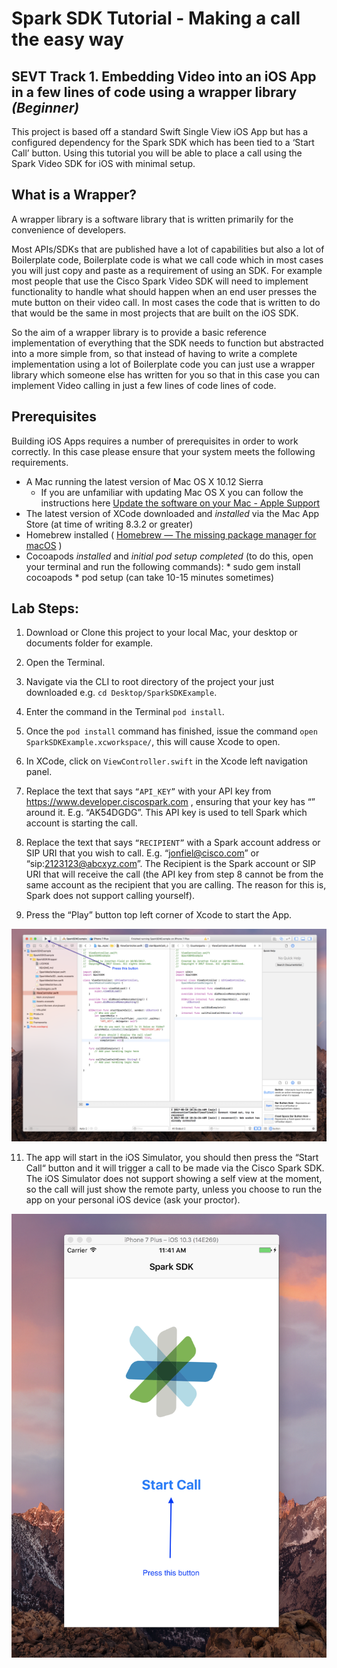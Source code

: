 # Spark SDK Tutorial - Making a call the easy way

## SEVT Track 1. Embedding Video into an iOS App in a few lines of code using a wrapper library *(Beginner)*
This project is based off a standard Swift Single View iOS App but has a configured dependency for the Spark SDK which has been tied to a ‘Start Call’ button. Using this tutorial you will be able to place a call using the Spark Video SDK for iOS with minimal setup.

## What is a Wrapper?
A wrapper library is a software library that is written primarily for the convenience of developers. 

Most APIs/SDKs that are published have a lot of capabilities but also a lot of Boilerplate code, Boilerplate code is what we call code which in most cases you will just copy and paste as a requirement of   using an SDK. For example most people that use the Cisco Spark Video SDK will need to implement functionality to handle what should happen when an end user presses the mute button on their video call. In most cases the code that is written to do that would be the same in most projects that are built on the iOS SDK. 

So the aim of a wrapper library is to provide a basic reference implementation of everything that the SDK needs to function but abstracted into a more simple from, so that instead of having to write a complete implementation using a lot of Boilerplate code you can just use a wrapper library which someone else has written for you so that in this case you can implement Video calling in just a few lines of code lines of code.

## Prerequisites
Building iOS Apps requires a number of prerequisites in order to work correctly. In this case please ensure that your system meets the following requirements.

* A Mac running the latest version of Mac OS X 10.12 Sierra
	- If you are unfamiliar with updating Mac OS X you can follow the instructions here [Update the software on your Mac - Apple Support](https://support.apple.com/en-us/HT201541)
* The latest version of XCode downloaded and *installed* via the Mac App Store (at time of writing 8.3.2 or greater)
* Homebrew installed ( [Homebrew — The missing package manager for macOS](https://brew.sh) )
* Cocoapods *installed* and *initial pod setup completed* (to do this, open your terminal and run the following commands):
		* sudo gem install cocoapods
		* pod setup (can take 10-15 minutes sometimes)


## Lab Steps:
1. Download or Clone this project to your local Mac, your desktop or documents folder for example.
2. Open the Terminal.

3. Navigate via the CLI to root directory of the project your just downloaded e.g. `cd Desktop/SparkSDKExample`.

4. Enter the command in the Terminal `pod install`.

5. Once the `pod install` command has finished, issue the command `open SparkSDKExample.xcworkspace/`, this will cause Xcode to open.

6. In XCode, click on `ViewController.swift` in the Xcode left navigation panel.

7. Replace the text that says `“API_KEY”` with your API key from https://www.developer.ciscospark.com , ensuring that your key has “” around it. E.g. “AK54DGDG”. This API key is used to tell Spark which account is starting the call.

8. Replace the text that says `“RECIPIENT”` with a Spark account address or SIP URI that you wish to call. E.g. “jonfiel@cisco.com” or “sip:2123123@abcxyz.com”. The Recipient is the Spark account or SIP URI that will receive the call (the API key from step 8 cannot be from the same account as the recipient that you are calling. The reason for this is, Spark does not support calling yourself).

9. Press the “Play” button top left corner of Xcode to start the App.

![Alt text](/TutorialAssets/playButton.png "Play Button Example")


11. The app will start in the iOS Simulator, you should then press the “Start Call“ button and it will trigger a call to be made via the Cisco Spark SDK. The iOS Simulator does not support showing a self view at the moment, so the call will just show the remote party, unless you choose to run the app on your personal iOS device (ask your proctor).

![Alt text](/TutorialAssets/startCall.png "Start Call Example")

